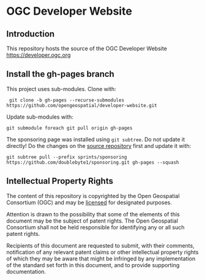 # OGC Developer Website

## Introduction
This repository hosts the source of the OGC Developer Website https://developer.ogc.org

## Install the gh-pages branch

This project uses sub-modules. Clone with:

` git clone -b gh-pages --recurse-submodules https://github.com/opengeospatial/developer-website.git`

Update sub-modules with:

`git submodule foreach git pull origin gh-pages`

The sponsoring page was installed using `git subtree`. Do not update it directly! Do the changes on the [source repository](https://github.com/doublebyte1/sponsoring.git) first and update it with:

`git subtree pull --prefix sprints/sponsoring https://github.com/doublebyte1/sponsoring.git gh-pages --squash`

## Intellectual Property Rights

The content of this repository is copyrighted by the Open Geospatial Consortium (OGC) and may be [licensed](https://github.com/opengeospatial/er_template/blob/master/LICENSE) for designated purposes.

Attention is drawn to the possibility that some of the elements of this document may be the subject of patent rights. The Open Geospatial Consortium shall not be held responsible for identifying any or all such patent rights.

Recipients of this document are requested to submit, with their comments, notification of any relevant patent claims or other intellectual property rights of which they may be aware that might be infringed by any implementation of the standard set forth in this document, and to provide supporting documentation.
